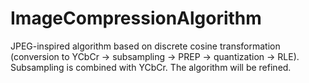 # ImageCompressionAlgorithm
JPEG-inspired algorithm based on discrete cosine
transformation (conversion to YCbCr -> subsampling -> PREP ->
quantization -> RLE). Subsampling is combined with YCbCr. The algorithm will be refined.
